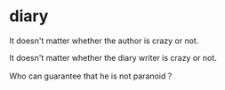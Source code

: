 # diary
It doesn't matter whether the author is crazy or not. 

It doesn't matter whether the diary writer is crazy or not.

Who can guarantee that he is not paranoid？
